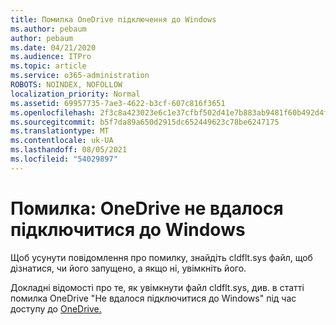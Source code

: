 ```yaml
---
title: Помилка OneDrive підключення до Windows
ms.author: pebaum
author: pebaum
ms.date: 04/21/2020
ms.audience: ITPro
ms.topic: article
ms.service: o365-administration
ROBOTS: NOINDEX, NOFOLLOW
localization_priority: Normal
ms.assetid: 69957735-7ae3-4622-b3cf-607c816f3651
ms.openlocfilehash: 2f3c8a423023e6c1e37cfbf502d41e7b883ab9481f60b492d4fc5f3bdc0b8619
ms.sourcegitcommit: b5f7da89a650d2915dc652449623c78be6247175
ms.translationtype: MT
ms.contentlocale: uk-UA
ms.lasthandoff: 08/05/2021
ms.locfileid: "54029897"
---
```

# <a name="error-onedrive-cannot-connect-to-windows"></a>Помилка: OneDrive не вдалося підключитися до Windows

Щоб усунути повідомлення про помилку, знайдіть cldflt.sys файл, щоб дізнатися, чи його запущено, а якщо ні, увімкніть його. 
  
Докладні відомості про те, як увімкнути файл cldflt.sys, див. в статті помилка OneDrive "Не вдалося підключитися до Windows" під час доступу до [OneDrive.](https://go.microsoft.com/fwlink/?Linkid=2031032)
  

